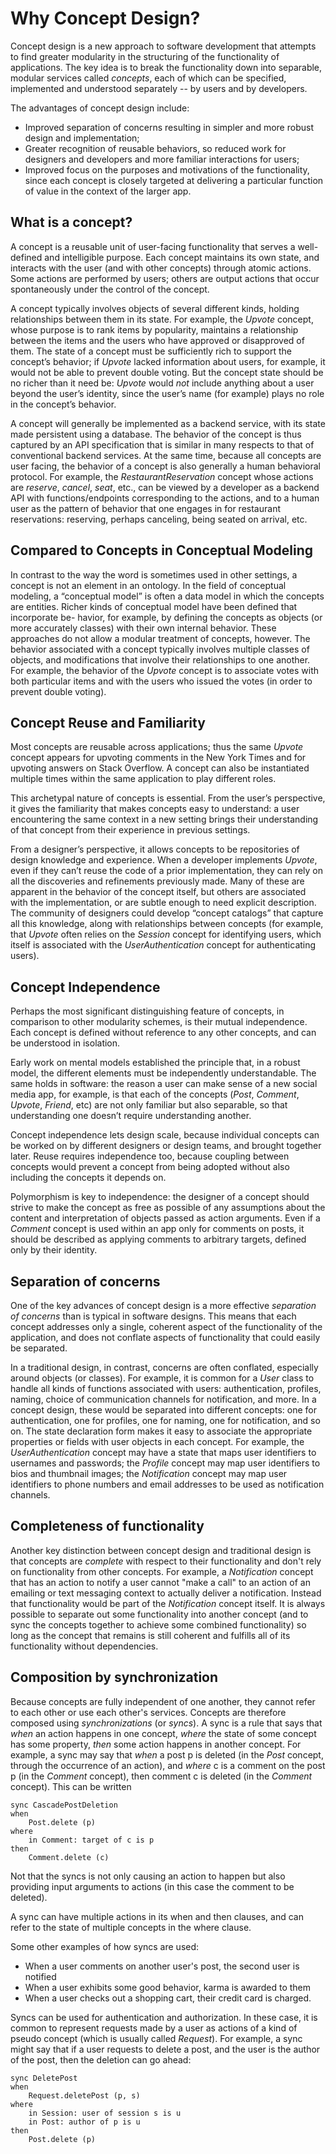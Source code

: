 # Why Concept Design?

Concept design is a new approach to software development that attempts to find
greater modularity in the structuring of the functionality of applications. The
key idea is to break the functionality down into separable, modular services
called _concepts_, each of which can be specified, implemented and understood
separately -- by users and by developers.

The advantages of concept design include:

- Improved separation of concerns resulting in simpler and more robust design
  and implementation;
- Greater recognition of reusable behaviors, so reduced work for designers and
  developers and more familiar interactions for users;
- Improved focus on the purposes and motivations of the functionality, since
  each concept is closely targeted at delivering a particular function of value
  in the context of the larger app.

## What is a concept?

A concept is a reusable unit of user-facing functionality that serves a
well-defined and intelligible purpose. Each concept maintains its own state, and
interacts with the user (and with other concepts) through atomic actions. Some
actions are performed by users; others are output actions that occur
spontaneously under the control of the concept.

A concept typically involves objects of several different kinds, holding
relationships between them in its state. For example, the _Upvote_ concept,
whose purpose is to rank items by popularity, maintains a relationship between
the items and the users who have approved or disapproved of them. The state of a
concept must be sufficiently rich to support the concept’s behavior; if _Upvote_
lacked information about users, for example, it would not be able to prevent
double voting. But the concept state should be no richer than it need be:
_Upvote_ would _not_ include anything about a user beyond the user’s identity,
since the user’s name (for example) plays no role in the concept’s behavior.

A concept will generally be implemented as a backend service, with its state
made persistent using a database. The behavior of the concept is thus captured
by an API specification that is similar in many respects to that of conventional
backend services. At the same time, because all concepts are user facing, the
behavior of a concept is also generally a human behavioral protocol. For
example, the _RestaurantReservation_ concept whose actions are _reserve_,
_cancel_, _seat_, etc., can be viewed by a developer as a backend API with
functions/endpoints corresponding to the actions, and to a human user as the
pattern of behavior that one engages in for restaurant reservations: reserving,
perhaps canceling, being seated on arrival, etc.

## Compared to Concepts in Conceptual Modeling

In contrast to the way the word is sometimes used in other settings, a concept
is not an element in an ontology. In the field of conceptual modeling, a
“conceptual model” is often a data model in which the concepts are entities.
Richer kinds of conceptual model have been defined that incorporate be- havior,
for example, by defining the concepts as objects (or more accurately classes)
with their own internal behavior. These approaches do not allow a modular
treatment of concepts, however. The behavior associated with a concept typically
involves multiple classes of objects, and modifications that involve their
relationships to one another. For example, the behavior of the _Upvote_ concept
is to associate votes with both particular items and with the users who issued
the votes (in order to prevent double voting).

## Concept Reuse and Familiarity

Most concepts are reusable across applications; thus the same _Upvote_ concept
appears for upvoting comments in the New York Times and for upvoting answers on
Stack Overflow. A concept can also be instantiated multiple times within the
same application to play different roles.

This archetypal nature of concepts is essential. From the user’s perspective, it
gives the familiarity that makes concepts easy to understand: a user
encountering the same context in a new setting brings their understanding of
that concept from their experience in previous settings.

From a designer’s perspective, it allows concepts to be repositories of design
knowledge and experience. When a developer implements _Upvote_, even if they
can’t reuse the code of a prior implementation, they can rely on all the
discoveries and refinements previously made. Many of these are apparent in the
behavior of the concept itself, but others are associated with the
implementation, or are subtle enough to need explicit description. The community
of designers could develop “concept catalogs” that capture all this knowledge,
along with relationships between concepts (for example, that _Upvote_ often
relies on the _Session_ concept for identifying users, which itself is
associated with the _UserAuthentication_ concept for authenticating users).

## Concept Independence

Perhaps the most significant distinguishing feature of concepts, in comparison
to other modularity schemes, is their mutual independence. Each concept is
defined without reference to any other concepts, and can be understood in
isolation.

Early work on mental models established the principle that, in a robust model,
the different elements must be independently understandable. The same holds in
software: the reason a user can make sense of a new social media app, for
example, is that each of the concepts (_Post_, _Comment_, _Upvote_, _Friend_,
etc) are not only familiar but also separable, so that understanding one doesn’t
require understanding another.

Concept independence lets design scale, because individual concepts can be
worked on by different designers or design teams, and brought together later.
Reuse requires independence too, because coupling between concepts would prevent
a concept from being adopted without also including the concepts it depends on.

Polymorphism is key to independence: the designer of a concept should strive to
make the concept as free as possible of any assumptions about the content and
interpretation of objects passed as action arguments. Even if a _Comment_
concept is used within an app only for comments on posts, it should be described
as applying comments to arbitrary targets, defined only by their identity.

## Separation of concerns

One of the key advances of concept design is a more effective _separation of
concerns_ than is typical in software designs. This means that each concept
addresses only a single, coherent aspect of the functionality of the
application, and does not conflate aspects of functionality that could easily be
separated.

In a traditional design, in contrast, concerns are often conflated, especially
around objects (or classes). For example, it is common for a _User_ class to
handle all kinds of functions associated with users: authentication, profiles,
naming, choice of communication channels for notification, and more. In a
concept design, these would be separated into different concepts: one for
authentication, one for profiles, one for naming, one for notification, and so
on. The state declaration form makes it easy to associate the appropriate
properties or fields with user objects in each concept. For example, the
_UserAuthentication_ concept may have a state that maps user identifiers to
usernames and passwords; the _Profile_ concept may map user identifiers to bios
and thumbnail images; the _Notification_ concept may map user identifiers to
phone numbers and email addresses to be used as notification channels.

## Completeness of functionality

Another key distinction between concept design and traditional design is that
concepts are _complete_ with respect to their functionality and don't rely on
functionality from other concepts. For example, a _Notification_ concept that
has an action to notify a user cannot "make a call" to an action of an emailing
or text messaging context to actually deliver a notification. Instead that
functionality would be part of the _Notification_ concept itself. It is always
possible to separate out some functionality into another concept (and to sync
the concepts together to achieve some combined functionality) so long as the
concept that remains is still coherent and fulfills all of its functionality
without dependencies.

## Composition by synchronization

Because concepts are fully independent of one another, they cannot refer to each
other or use each other's services. Concepts are therefore composed using
_synchronizations_ (or _syncs_). A sync is a rule that says that _when_ an
action happens in one concept, _where_ the state of some concept has some
property, _then_ some action happens in another concept. For example, a sync may
say that _when_ a post p is deleted (in the _Post_ concept, through the
occurrence of an action), and _where_ c is a comment on the post p (in the
_Comment_ concept), then comment c is deleted (in the _Comment_ concept). This
can be written

```
sync CascadePostDeletion
when 
	Post.delete (p)
where 
	in Comment: target of c is p
then 
	Comment.delete (c)
```

Not that the syncs is not only causing an action to happen but also providing
input arguments to actions (in this case the comment to be deleted).

A sync can have multiple actions in its when and then clauses, and can refer to
the state of multiple concepts in the where clause.

Some other examples of how syncs are used:

- When a user comments on another user's post, the second user is notified
- When a user exhibits some good behavior, karma is awarded to them
- When a user checks out a shopping cart, their credit card is charged.

Syncs can be used for authentication and authorization. In these case, it is
common to represent requests made by a user as actions of a kind of pseudo
concept (which is usually called _Request_). For example, a sync might say that
if a user requests to delete a post, and the user is the author of the post,
then the deletion can go ahead:

```
sync DeletePost
when 
	Request.deletePost (p, s)
where 
	in Session: user of session s is u
	in Post: author of p is u
then 
	Post.delete (p)
```
